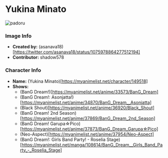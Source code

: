 # Yukina Minato

![padoru](https://raw.githubusercontent.com/shadow578/Padoru-Padoru/master/Padoru/bang-dream/bang-dream-yukina-minato.png "Yukina Minato")

### Image Info
* **Created by:**    (asanava18)[https://twitter.com/asanava18/status/1075978864277512194]
* **Contributor:**   shadow578

### Character Info
* **Name:**   (Yukina Minato)[https://myanimelist.net/character/149518]
* **Shows:**
  * (BanG Dream!)[https://myanimelist.net/anime/33573/BanG_Dream]
  * (BanG Dream!: Asonjatta!)[https://myanimelist.net/anime/34870/BanG_Dream__Asonjatta]
  * (Black Shout)[https://myanimelist.net/anime/36920/Black_Shout]
  * (BanG Dream! 2nd Season)[https://myanimelist.net/anime/37869/BanG_Dream_2nd_Season]
  * (BanG Dream! Garupa☆Pico)[https://myanimelist.net/anime/37873/BanG_Dream_Garupa☆Pico]
  * (Neo-Aspect)[https://myanimelist.net/anime/37954/Neo-Aspect]
  * (BanG Dream!: Girls Band Party! - Roselia Stage)[https://myanimelist.net/manga/108614/BanG_Dream__Girls_Band_Party_-_Roselia_Stage]
